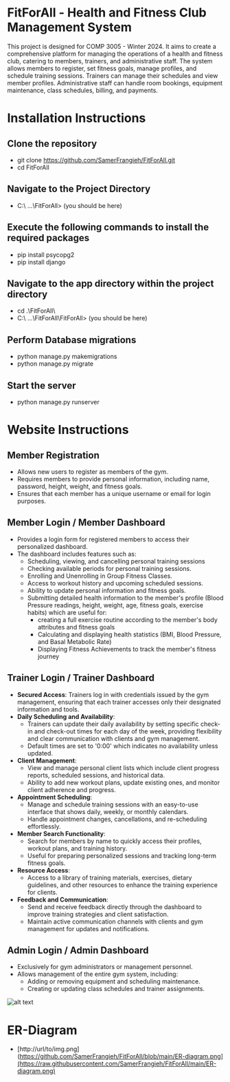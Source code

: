 # FitForAll - Health and Fitness Club Management System

This project is designed for COMP 3005 - Winter 2024. It aims to create a comprehensive platform for managing the operations of a health and 
fitness club, catering to members, trainers, and administrative staff. The system allows members to register, set fitness goals, manage profiles, 
and schedule training sessions. Trainers can manage their schedules and view member profiles. Administrative staff can handle room bookings, 
equipment maintenance, class schedules, billing, and payments.


# Installation Instructions #

## Clone the repository
- git clone <https://github.com/SamerFrangieh/FitForAll.git>
- cd FitForAll

## Navigate to the Project Directory
- C:\ ...\FitForAll> (you should be here)

## Execute the following commands to install the required packages
- pip install psycopg2
- pip install django

## Navigate to the app directory within the project directory
- cd .\FitForAll\ 
- C:\ ...\FitForAll\FitForAll> (you should be here)

## Perform Database migrations
- python manage.py makemigrations
- python manage.py migrate

## Start the server
- python manage.py runserver

# Website Instructions #

## Member Registration
- Allows new users to register as members of the gym.
- Requires members to provide personal information, including name, password, height, weight, and fitness goals.
- Ensures that each member has a unique username or email for login purposes.

## Member Login / Member Dashboard
- Provides a login form for registered members to access their personalized dashboard.
- The dashboard includes features such as:
  - Scheduling, viewing, and cancelling personal training sessions
  - Checking available periods for personal training sessions. 
  - Enrolling and Unenrolling in Group Fitness Classes.
  - Access to workout history and upcoming scheduled sessions.
  - Ability to update personal information and fitness goals.
  - Submitting detailed health information to the member's profile (Blood Pressure readings, height, weight, age, fitness goals, exercise habits)
    which are useful for: 
      - creating a full exercise routine according to the member's body attributes and fitness goals
      - Calculating and displaying health statistics (BMI, Blood Pressure, and Basal Metabolic Rate)
      - Displaying Fitness Achievements to track the member's fitness journey

## Trainer Login / Trainer Dashboard
- **Secured Access**: Trainers log in with credentials issued by the gym management, ensuring that each trainer accesses only their designated information and tools.
- **Daily Scheduling and Availability**:
  - Trainers can update their daily availability by setting specific check-in and check-out times for each day of the week, providing flexibility and clear communication with clients and gym management.
  - Default times are set to '0:00' which indicates no availability unless updated.
- **Client Management**:
  - View and manage personal client lists which include client progress reports, scheduled sessions, and historical data.
  - Ability to add new workout plans, update existing ones, and monitor client adherence and progress.
- **Appointment Scheduling**:
  - Manage and schedule training sessions with an easy-to-use interface that shows daily, weekly, or monthly calendars.
  - Handle appointment changes, cancellations, and re-scheduling effortlessly.
- **Member Search Functionality**:
  - Search for members by name to quickly access their profiles, workout plans, and training history.
  - Useful for preparing personalized sessions and tracking long-term fitness goals.
- **Resource Access**:
  - Access to a library of training materials, exercises, dietary guidelines, and other resources to enhance the training experience for clients.
- **Feedback and Communication**:
  - Send and receive feedback directly through the dashboard to improve training strategies and client satisfaction.
  - Maintain active communication channels with clients and gym management for updates and notifications.

## Admin Login / Admin Dashboard
- Exclusively for gym administrators or management personnel.
- Allows management of the entire gym system, including:
  - Adding or removing equipment and scheduling maintenance.
  - Creating or updating class schedules and trainer assignments.

![alt text]([http://url/to/img.png](https://github.com/SamerFrangieh/FitForAll/blob/main/ER-diagram.png))


# ER-Diagram #
- [http://url/to/img.png](https://github.com/SamerFrangieh/FitForAll/blob/main/ER-diagram.png](https://raw.githubusercontent.com/SamerFrangieh/FitForAll/main/ER-diagram.png)




